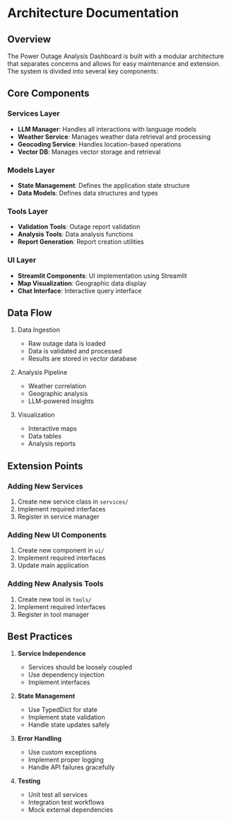# Architecture Documentation

## Overview

The Power Outage Analysis Dashboard is built with a modular architecture that separates concerns and allows for easy maintenance and extension. The system is divided into several key components:

## Core Components

### Services Layer
- **LLM Manager**: Handles all interactions with language models
- **Weather Service**: Manages weather data retrieval and processing
- **Geocoding Service**: Handles location-based operations
- **Vector DB**: Manages vector storage and retrieval

### Models Layer
- **State Management**: Defines the application state structure
- **Data Models**: Defines data structures and types

### Tools Layer
- **Validation Tools**: Outage report validation
- **Analysis Tools**: Data analysis functions
- **Report Generation**: Report creation utilities

### UI Layer
- **Streamlit Components**: UI implementation using Streamlit
- **Map Visualization**: Geographic data display
- **Chat Interface**: Interactive query interface

## Data Flow

1. Data Ingestion
   - Raw outage data is loaded
   - Data is validated and processed
   - Results are stored in vector database

2. Analysis Pipeline
   - Weather correlation
   - Geographic analysis
   - LLM-powered insights

3. Visualization
   - Interactive maps
   - Data tables
   - Analysis reports

## Extension Points

### Adding New Services
1. Create new service class in `services/`
2. Implement required interfaces
3. Register in service manager

### Adding New UI Components
1. Create new component in `ui/`
2. Implement required interfaces
3. Update main application

### Adding New Analysis Tools
1. Create new tool in `tools/`
2. Implement required interfaces
3. Register in tool manager

## Best Practices

1. **Service Independence**
   - Services should be loosely coupled
   - Use dependency injection
   - Implement interfaces

2. **State Management**
   - Use TypedDict for state
   - Implement state validation
   - Handle state updates safely

3. **Error Handling**
   - Use custom exceptions
   - Implement proper logging
   - Handle API failures gracefully

4. **Testing**
   - Unit test all services
   - Integration test workflows
   - Mock external dependencies 